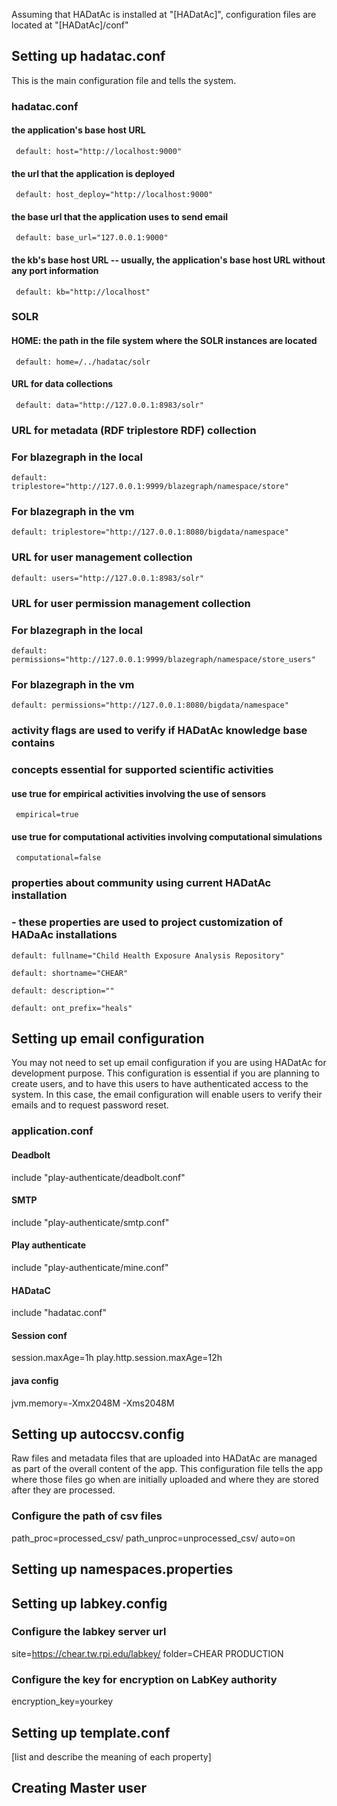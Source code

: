 Assuming that HADatAc is installed at "[HADatAc]", configuration files are located at "[HADatAc]/conf"

## Setting up hadatac.conf

This is the main configuration file and tells the system.

### hadatac.conf
	  
#### the application's base host URL
     default: host="http://localhost:9000"
		
#### the url that the application is deployed
     default: host_deploy="http://localhost:9000"
		
#### the base url that the application uses to send email
     default: base_url="127.0.0.1:9000"
		
#### the kb's base host URL -- usually, the application's base host URL without any port information
     default: kb="http://localhost"

### SOLR
    
#### HOME: the path in the file system where the SOLR instances are located
     default: home=/../hadatac/solr

#### URL for data collections
     default: data="http://127.0.0.1:8983/solr"
        
### URL for metadata (RDF triplestore RDF) collection
### For blazegraph in the local
    default: triplestore="http://127.0.0.1:9999/blazegraph/namespace/store"
### For blazegraph in the vm
    default: triplestore="http://127.0.0.1:8080/bigdata/namespace"
	    
### URL for user management collection
    default: users="http://127.0.0.1:8983/solr"

### URL for user permission management collection
### For blazegraph in the local
    default: permissions="http://127.0.0.1:9999/blazegraph/namespace/store_users"
### For blazegraph in the vm
    default: permissions="http://127.0.0.1:8080/bigdata/namespace"

### activity flags are used to verify if HADatAc knowledge base contains 
### concepts essential for supported scientific activities 

#### use true for empirical activities involving the use of sensors
     empirical=true

#### use true for computational activities involving computational simulations
     computational=false

### properties about community using current HADatAc installation
###  - these properties are used to project customization of HADaAc installations
       
    default: fullname="Child Health Exposure Analysis Repository"
       
    default: shortname="CHEAR"
       
    default: description=""
	   
    default: ont_prefix="heals"

## Setting up email configuration

You may not need to set up email configuration if you are using HADatAc for development purpose. This configuration is essential if you are planning to create users, and to have this users to have authenticated access to the system. In this case, the email configuration will enable users to verify their emails and to request password reset.

### application.conf

#### Deadbolt
include "play-authenticate/deadbolt.conf"

#### SMTP
include "play-authenticate/smtp.conf"

#### Play authenticate
include "play-authenticate/mine.conf"

#### HADataC 
include "hadatac.conf"

#### Session conf
session.maxAge=1h
play.http.session.maxAge=12h

#### java config
jvm.memory=-Xmx2048M -Xms2048M

## Setting up autoccsv.config

Raw files and metadata files that are uploaded into HADatAc are managed as part of the overall content of the app. This configuration file tells the app where those files go when are initially uploaded and where they are stored after they are processed.

### Configure the path of csv files
path_proc=processed_csv/
path_unproc=unprocessed_csv/
auto=on

## Setting up namespaces.properties

## Setting up labkey.config

### Configure the labkey server url
site=https://chear.tw.rpi.edu/labkey/
folder=CHEAR PRODUCTION

### Configure the key for encryption on LabKey authority
encryption_key=yourkey

## Setting up template.conf

[list and describe the meaning of each property]

## Creating Master user

